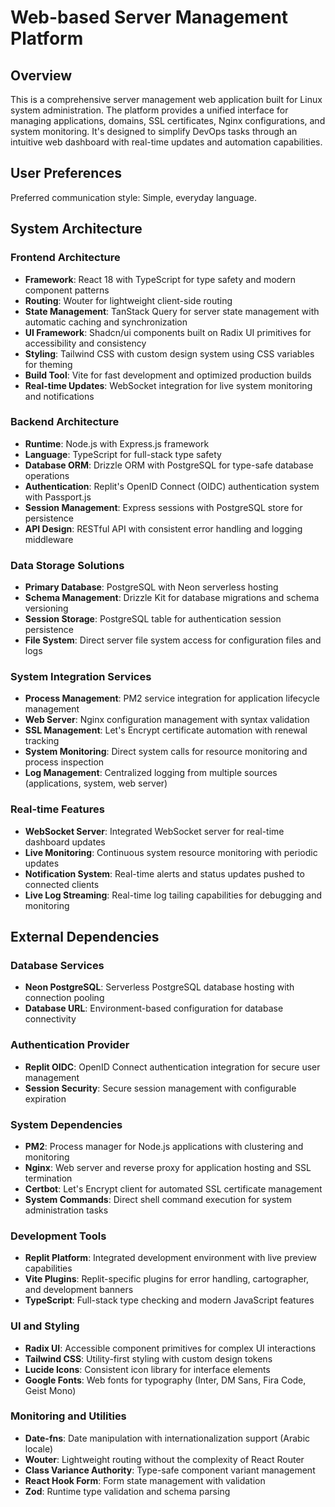 # Web-based Server Management Platform

## Overview

This is a comprehensive server management web application built for Linux system administration. The platform provides a unified interface for managing applications, domains, SSL certificates, Nginx configurations, and system monitoring. It's designed to simplify DevOps tasks through an intuitive web dashboard with real-time updates and automation capabilities.

## User Preferences

Preferred communication style: Simple, everyday language.

## System Architecture

### Frontend Architecture
- **Framework**: React 18 with TypeScript for type safety and modern component patterns
- **Routing**: Wouter for lightweight client-side routing
- **State Management**: TanStack Query for server state management with automatic caching and synchronization
- **UI Framework**: Shadcn/ui components built on Radix UI primitives for accessibility and consistency
- **Styling**: Tailwind CSS with custom design system using CSS variables for theming
- **Build Tool**: Vite for fast development and optimized production builds
- **Real-time Updates**: WebSocket integration for live system monitoring and notifications

### Backend Architecture
- **Runtime**: Node.js with Express.js framework
- **Language**: TypeScript for full-stack type safety
- **Database ORM**: Drizzle ORM with PostgreSQL for type-safe database operations
- **Authentication**: Replit's OpenID Connect (OIDC) authentication system with Passport.js
- **Session Management**: Express sessions with PostgreSQL store for persistence
- **API Design**: RESTful API with consistent error handling and logging middleware

### Data Storage Solutions
- **Primary Database**: PostgreSQL with Neon serverless hosting
- **Schema Management**: Drizzle Kit for database migrations and schema versioning
- **Session Storage**: PostgreSQL table for authentication session persistence
- **File System**: Direct server file system access for configuration files and logs

### System Integration Services
- **Process Management**: PM2 service integration for application lifecycle management
- **Web Server**: Nginx configuration management with syntax validation
- **SSL Management**: Let's Encrypt certificate automation with renewal tracking
- **System Monitoring**: Direct system calls for resource monitoring and process inspection
- **Log Management**: Centralized logging from multiple sources (applications, system, web server)

### Real-time Features
- **WebSocket Server**: Integrated WebSocket server for real-time dashboard updates
- **Live Monitoring**: Continuous system resource monitoring with periodic updates
- **Notification System**: Real-time alerts and status updates pushed to connected clients
- **Live Log Streaming**: Real-time log tailing capabilities for debugging and monitoring

## External Dependencies

### Database Services
- **Neon PostgreSQL**: Serverless PostgreSQL database hosting with connection pooling
- **Database URL**: Environment-based configuration for database connectivity

### Authentication Provider
- **Replit OIDC**: OpenID Connect authentication integration for secure user management
- **Session Security**: Secure session management with configurable expiration

### System Dependencies
- **PM2**: Process manager for Node.js applications with clustering and monitoring
- **Nginx**: Web server and reverse proxy for application hosting and SSL termination
- **Certbot**: Let's Encrypt client for automated SSL certificate management
- **System Commands**: Direct shell command execution for system administration tasks

### Development Tools
- **Replit Platform**: Integrated development environment with live preview capabilities
- **Vite Plugins**: Replit-specific plugins for error handling, cartographer, and development banners
- **TypeScript**: Full-stack type checking and modern JavaScript features

### UI and Styling
- **Radix UI**: Accessible component primitives for complex UI interactions
- **Tailwind CSS**: Utility-first styling with custom design tokens
- **Lucide Icons**: Consistent icon library for interface elements
- **Google Fonts**: Web fonts for typography (Inter, DM Sans, Fira Code, Geist Mono)

### Monitoring and Utilities
- **Date-fns**: Date manipulation with internationalization support (Arabic locale)
- **Wouter**: Lightweight routing without the complexity of React Router
- **Class Variance Authority**: Type-safe component variant management
- **React Hook Form**: Form state management with validation
- **Zod**: Runtime type validation and schema parsing